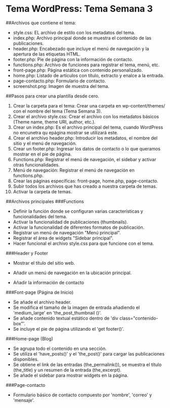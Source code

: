 # Tema WordPress: Tema Semana 3

##Archivos que contiene el tema:
- style.css: EL archivo de estilo con los metadatos del tema.
- index.php: Archivo principal donde se muestra el contenido de las publicaciones.
- header.php: Encabezado que incluye el menú de navegación y la apertura de las etiquetas HTML.
- footer.php: Pie de página con la información de contacto.
- functions.php: Archivo de funciones para registrar el tema, menú, etc.
- front-page.php: Página estática con contenido personalizado.
- home.php: Listado de artículos con título, extracto y enalce a la entrada.
- page-contacto.php: Formulario de contacto.
- screenshot.png: Imagen de muestra del tema.

##Pasos para crear una plantilla desde cero.
1. Crear la carpeta para el tema: Crear una carpeta en wp-content/themes/ con el nombre del tema (Tema Semana 3).
2. Crear el archivo style.css: Crear el archivo con los metadatos básicos (Theme name, theme URI, author, etc.).
3. Crear un index.php: Es el archivo principal del tema, cuando WordPress no encunetra qu epágina mostrar se utilizará este.
4. Crear el arrchivo header.php: Introducir los metadatos, el nombre del sitio y el menú de navegación.
5. Crear un footer.php: Ingresar los datos de contacto o lo que queramos mostrar en el pie de página.
6. Functions.php: Registrar el menú de navegación, el sidebar y activar otras funcionalidades.
7. Menú de navegación: Registrar el menú de navegación en functions.php.
8. Crear las páginas específicas: front-page, home.php, page-contacto.
9. Subir todos los archivos que has creado a nuestra carpeta de temas.
10. Activar la carpeta de temas.


##Archivos principales
###Functions
- Definir la función donde se configuran varias características y funcionalidades del tema.
- Activar la funcionalidad de publicaciones (thumbnails).
- Activar la funcionalidad de diferentes formatos de publicación.
- Registrar un menú de navegación "Menú principal".
- Registrar el área de widgets "Sidebar principal".
- Hacer funcional el archivo style.css para que funcione con el tema.

###Header y Footer
- Mostrar el título del sitio web.
- Añadir un menú de navegación en la ubicación principal.

- Añadir la información de contacto

###Font-page (Página de Inicio)
- Se añade el archivo header.
- Se modifica el tamaño de la imagen de entrada añadiendo el 'medium_large' en 'the_post_thumbnail ()'.
- Se añade contenido textual estático dentro de 'div class="contenido-box"'.
- Se incluye el pie de página utilizando el 'get footer()'.

###Home-page (Blog)
- Se agrupa todo el contenido en una sección.
- Se utiliza el 'have_posts()' y el 'the_post()' para cargar las publicaciones disponibles.
- Se obtiene el link de las entradas (the_permalink()), se muestra el título (the_title) y un resumen de la entrada (the_excerpt).
- Se añade el sidebar para mostrar widgets en la página.

###Page-contacto
- Formulario básico de contacto compuesto por 'nombre', 'correo' y 'mensaje'.
